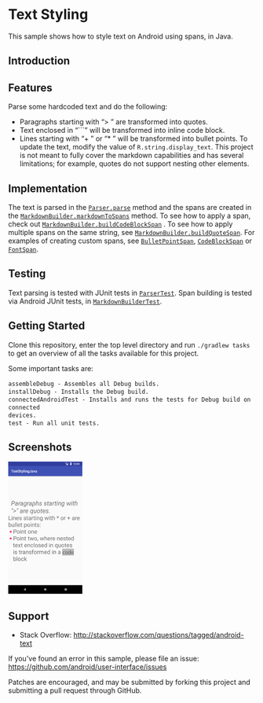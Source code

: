 Text Styling
============
This sample shows how to style text on Android using spans, in Java.

Introduction
------------
## Features
Parse some hardcoded text and do the following:
* Paragraphs starting with “> ” are transformed into quotes.
* Text enclosed in “```” will be transformed into inline code block.
* Lines starting with “+ ” or “* ” will be transformed into bullet points.
To update the text, modify the value of `R.string.display_text`.
This project is not meant to fully cover the markdown capabilities and has several limitations; for example, quotes do not support nesting other elements.

## Implementation
The text is parsed in the [`Parser.parse`](https://github.com/googlesamples/android-text/blob/master/TextStyling-Java/app/src/main/java/com/android/example/text/styling/parser/Parser.java#L62) method and the spans are created in the [`MarkdownBuilder.markdownToSpans`](https://github.com/googlesamples/android-text/blob/master/TextStyling-Java/app/src/main/java/com/android/example/text/styling/renderer/MarkdownBuilder.java#L62) method.
To see how to apply a span, check out [`MarkdownBuilder.buildCodeBlockSpan`](https://github.com/googlesamples/android-text/blob/master/TextStyling-Java/app/src/main/java/com/android/example/text/styling/renderer/MarkdownBuilder.java#L120) . To see how to apply multiple spans on the same string, see [`MarkdownBuilder.buildQuoteSpan`](https://github.com/googlesamples/android-text/blob/master/TextStyling-Java/app/src/main/java/com/android/example/text/styling/renderer/MarkdownBuilder.java#L108). For examples of creating custom spans, see [`BulletPointSpan`](https://github.com/googlesamples/android-text/blob/master/TextStyling-Java/app/src/main/java/com/android/example/text/styling/renderer/spans/BulletPointSpan.java), [`CodeBlockSpan`](https://github.com/googlesamples/android-text/blob/master/TextStyling-Java/app/src/main/java/com/android/example/text/styling/renderer/spans/CodeBlockSpan.java) or [`FontSpan`](https://github.com/googlesamples/android-text/blob/master/TextStyling-Java/app/src/main/java/com/android/example/text/styling/renderer/spans/FontSpan.java).

## Testing
Text parsing is tested with JUnit tests in [`ParserTest`](https://github.com/googlesamples/android-text/blob/master/TextStyling-Java/app/src/test/java/com/android/example/text/styling/parser/ParserTest.java). Span building is tested via Android JUnit tests, in [`MarkdownBuilderTest`](https://github.com/googlesamples/android-text/blob/master/TextStyling-Java/app/src/androidTest/java/com/android/example/text/styling/renderer/MarkdownBuilderTest.java).


Getting Started
---------------

Clone this repository, enter the top level directory and run `./gradlew tasks`
to get an overview of all the tasks available for this project.

Some important tasks are:

```
assembleDebug - Assembles all Debug builds.
installDebug - Installs the Debug build.
connectedAndroidTest - Installs and runs the tests for Debug build on connected
devices.
test - Run all unit tests.
```

Screenshots
-----------
<img src="./screenshots/main_activity.png" width="30%" />

Support
-------
- Stack Overflow: http://stackoverflow.com/questions/tagged/android-text

If you've found an error in this sample, please file an issue:
https://github.com/android/user-interface/issues

Patches are encouraged, and may be submitted by forking this project and
submitting a pull request through GitHub.
